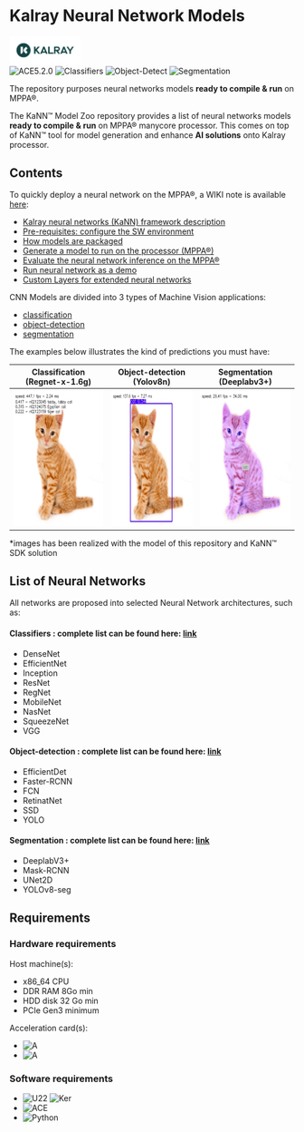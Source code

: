 # Kalray Neural Network Models

<img width="25%" src="./utils/materials/kalray_logo.png"></a></br>
![ACE5.2.0](https://img.shields.io/badge/Coolidge2-ACE--5.2.0-g)
![Classifiers](https://img.shields.io/badge/Classifiers-29-blue)
![Object-Detect](https://img.shields.io/badge/Object%20detection-28-blue)
![Segmentation](https://img.shields.io/badge/Segmentation-8-blue)</br>

The repository purposes neural networks models __ready to compile & run__ on MPPA®.

The KaNN™ Model Zoo repository provides a list of neural networks models __ready to compile & run__ on MPPA®
manycore processor. This comes on top of KaNN™ tool for model generation and enhance __AI solutions__ onto Kalray
processor.


## Contents

To quickly deploy a neural network on the MPPA®, a WIKI note is available [here](WIKI.md):
* [Kalray neural networks (KaNN) framework description](WIKI.md#kalray-neural-networks-kann-framework-description)
* [Pre-requisites: configure the SW environment](WIKI.md#pre-requisites-configure-the-sw-environment)
* [How models are packaged](WIKI.md#how-models-are-packaged)
* [Generate a model to run on the processor (MPPA®)](WIKI.md#generate-a-model-to-run-on-the-processor-mppa)
* [Evaluate the neural network inference on the MPPA®](WIKI.md#evaluate-the-neural-network-inference-on-the-mppa)
* [Run neural network as a demo](WIKI.md#run-neural-network-as-a-demo)
* [Custom Layers for extended neural networks](WIKI.md#custom-layers-for-extended-neural-networks)


CNN Models are divided into 3 types of Machine Vision applications:
- [classification](./networks/classifiers/README.md)
- [object-detection](./networks/object-detection/README.md)
- [segmentation](./networks/segmentation/README.md)

The examples below illustrates the kind of predictions you must have:

| Classification (Regnet-x-1.6g)                                           | Object-detection (Yolov8n)                                                | Segmentation (Deeplabv3+)                                               |
|--------------------------------------------------------------------------|---------------------------------------------------------------------------|-------------------------------------------------------------------------|
| <img height="240" width="240" src="./utils/materials/cat_class.jpg"></a> | <img height="240" width="240" src="./utils/materials/cat_detect.jpg"></a> | <img height="240" width="240" src="./utils/materials/cat_segm.jpg"></a> |

*images has been realized with the model of this repository and KaNN™ SDK solution 

## List of Neural Networks 

All networks are proposed into selected Neural Network architectures, such as:

#### __Classifiers__ : complete list can be found here: [link](./networks/classifiers/README.md)
* DenseNet
* EfficientNet
* Inception
* ResNet
* RegNet
* MobileNet
* NasNet
* SqueezeNet
* VGG

#### __Object-detection__ : complete list can be found here: [link](./networks/object-detection/README.md)
* EfficientDet
* Faster-RCNN
* FCN
* RetinatNet
* SSD
* YOLO

#### __Segmentation__ : complete list can be found here: [link](./networks/segmentation/README.md)
* DeeplabV3+
* Mask-RCNN
* UNet2D
* YOLOv8-seg


## Requirements
### Hardware requirements
Host machine(s):
  - x86_64 CPU
  - DDR RAM 8Go min
  - HDD disk 32 Go min
  - PCIe Gen3 minimum

Acceleration card(s):
  - ![A](https://img.shields.io/badge/Coolidge2-K300-g)
  - ![A](https://img.shields.io/badge/Coolidge2-Turbocard4-g)

### Software requirements
* ![U22](https://img.shields.io/badge/Ubuntu-22.04%20LTS-orange)
  ![Ker](https://img.shields.io/badge/Linux%20Kernel-5.15.0-red)
* ![ACE](https://img.shields.io/badge/Coolidge2-ACE--5.2.0-g)
* ![Python](https://img.shields.io/badge/Python-≥3.10-blue)


